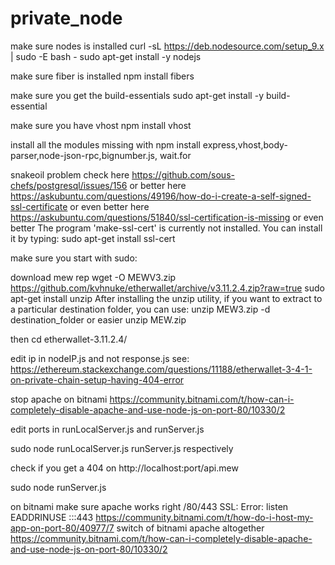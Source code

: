 # private_node

make sure nodes is installed
curl -sL https://deb.nodesource.com/setup_9.x | sudo -E bash -
sudo apt-get install -y nodejs


make sure fiber is installed
npm install fibers

make sure you get the build-essentials
sudo apt-get install -y build-essential

make sure you have vhost
npm install vhost

install all the modules missing with npm install express,vhost,body-parser,node-json-rpc,bignumber.js, wait.for


snakeoil problem check here
https://github.com/sous-chefs/postgresql/issues/156
or better here
https://askubuntu.com/questions/49196/how-do-i-create-a-self-signed-ssl-certificate
or even better here
https://askubuntu.com/questions/51840/ssl-certification-is-missing
or even better
The program 'make-ssl-cert' is currently not installed. You can install it by typing:
sudo apt-get install ssl-cert


make sure you start with sudo:

download mew rep
wget -O MEWV3.zip https://github.com/kvhnuke/etherwallet/archive/v3.11.2.4.zip?raw=true 
sudo apt-get install unzip
After installing the unzip utility, if you want to extract to a particular destination folder, you can use:
unzip MEW3.zip -d destination_folder
or easier 
unzip MEW.zip

then
cd etherwallet-3.11.2.4/


edit ip in nodeIP.js and not response.js
see:
https://ethereum.stackexchange.com/questions/11188/etherwallet-3-4-1-on-private-chain-setup-having-404-error


stop apache on bitnami
https://community.bitnami.com/t/how-can-i-completely-disable-apache-and-use-node-js-on-port-80/10330/2

edit ports in runLocalServer.js and runServer.js

sudo node runLocalServer.js runServer.js respectively

check if you get a 404 on http://localhost:port/api.mew

sudo node runServer.js

on bitnami make sure apache works right /80/443 SSL: Error: listen EADDRINUSE :::443
https://community.bitnami.com/t/how-do-i-host-my-app-on-port-80/40977/7
switch of bitnami apache altogether
https://community.bitnami.com/t/how-can-i-completely-disable-apache-and-use-node-js-on-port-80/10330/2

